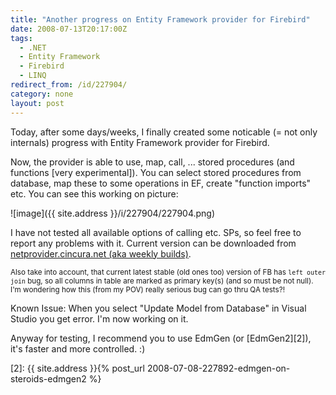```yaml
---
title: "Another progress on Entity Framework provider for Firebird"
date: 2008-07-13T20:17:00Z
tags:
  - .NET
  - Entity Framework
  - Firebird
  - LINQ
redirect_from: /id/227904/
category: none
layout: post
---
```

Today, after some days/weeks, I finally created some noticable (= not only internals) progress with Entity Framework provider for Firebird.

Now, the provider is able to use, map, call, ... stored procedures (and functions [very experimental]). You can select stored procedures from database, map these to some operations in EF, create "function imports" etc. You can see this working on picture:

![image]({{ site.address }}/i/227904/227904.png)

I have not tested all available options of calling etc. SPs, so feel free to report any problems with it. Current version can be downloaded from [netprovider.cincura.net (aka weekly builds)][1].

<small>Also take into account, that current latest stable (old ones too) version of FB has `left outer join` bug, so all columns in table are marked as primary key(s) (and so must be not null). I'm wondering how this (from my POV) really serious bug can go thru QA tests?!</small>

Known Issue: When you select "Update Model from Database" in Visual Studio you get error. I'm now working on it.

Anyway for testing, I recommend you to use EdmGen (or [EdmGen2][2]), it's faster and more controlled. :)

[1]: http://netprovider.cincura.net/
[2]: {{ site.address }}{% post_url 2008-07-08-227892-edmgen-on-steroids-edmgen2 %}
